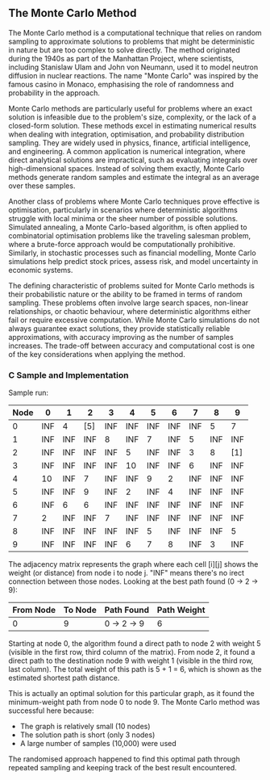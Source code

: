 
## The Monte Carlo Method

The Monte Carlo method is a computational technique that relies on random sampling
to approximate solutions to problems that might be deterministic in nature but are
too complex to solve directly. The method originated during the 1940s as part of the
Manhattan Project, where scientists, including Stanislaw Ulam and John von Neumann,
used it to model neutron diffusion in nuclear reactions. The name "Monte Carlo" was
inspired by the famous casino in Monaco, emphasising the role of randomness and
probability in the approach.

Monte Carlo methods are particularly useful for problems where an exact solution is
infeasible due to the problem's size, complexity, or the lack of a closed-form solution.
These methods excel in estimating numerical results when dealing with integration,
optimisation, and probability distribution sampling. They are widely used in physics,
finance, artificial intelligence, and engineering. A common application is numerical
integration, where direct analytical solutions are impractical, such as evaluating
integrals over high-dimensional spaces. Instead of solving them exactly, Monte Carlo
methods generate random samples and estimate the integral as an average over these
samples.

Another class of problems where Monte Carlo techniques prove effective is optimisation,
particularly in scenarios where deterministic algorithms struggle with local minima or
the sheer number of possible solutions. Simulated annealing, a Monte Carlo-based algorithm,
is often applied to combinatorial optimisation problems like the traveling salesman
problem, where a brute-force approach would be computationally prohibitive. Similarly,
in stochastic processes such as financial modelling, Monte Carlo simulations help predict
stock prices, assess risk, and model uncertainty in economic systems.

The defining characteristic of problems suited for Monte Carlo methods is their probabilistic
nature or the ability to be framed in terms of random sampling. These problems often involve
large search spaces, non-linear relationships, or chaotic behaviour, where deterministic
algorithms either fail or require excessive computation. While Monte Carlo simulations do
not always guarantee exact solutions, they provide statistically reliable approximations,
with accuracy improving as the number of samples increases. The trade-off between accuracy
and computational cost is one of the key considerations when applying the method.


### C Sample and Implementation

Sample run:

| Node        | 0   | 1   | 2     | 3   | 4   | 5   | 6   | 7   | 8   | 9     |
|-------------|-----|-----|-------|-----|-----|-----|-----|-----|-----|-------|
| 0           | INF | 4   | [5]   | INF | INF | INF | INF | INF | 5   | 7     |
| 1           | INF | INF | INF   | 8   | INF | 7   | INF | 5   | INF | INF   |
| 2           | INF | INF | INF   | INF | 5   | INF | INF | 3   | 8   | [1]   |
| 3           | INF | INF | INF   | INF | 10  | INF | INF | 6   | INF | INF   |
| 4           | 10  | INF | 7     | INF | INF | 9   | 2   | INF | INF | INF   |
| 5           | INF | INF | 9     | INF | 2   | INF | 4   | INF | INF | INF   |
| 6           | INF | 6   | 6     | INF | INF | INF | INF | INF | INF | INF   |
| 7           | 2   | INF | INF   | 7   | INF | INF | INF | INF | INF | INF   |
| 8           | INF | INF | INF   | INF | INF | 5   | INF | INF | INF | 5     |
| 9           | INF | INF | INF   | INF | 6   | 7   | 8   | INF | 3   | INF   |

The adjacency matrix represents the graph where each cell [i][j] shows
the weight (or distance) from node i to node j. "INF" means there's no 
irect connection between those nodes.
Looking at the best path found (0 -> 2 -> 9):

| From Node | To Node | Path Found       | Path Weight |
|-----------|---------|------------------|-------------|
| 0         | 9       | 0 -> 2 -> 9      | 6           |

Starting at node 0, the algorithm found a direct path to node 2 with weight
5 (visible in the first row, third column of the matrix).
From node 2, it found a direct path to the destination node 9 with weight 1
(visible in the third row, last column).
The total weight of this path is 5 + 1 = 6, which is shown as the estimated
shortest path distance.

This is actually an optimal solution for this particular graph, as it found
the minimum-weight path from node 0 to node 9. The Monte Carlo method was
successful here because:

- The graph is relatively small (10 nodes)
- The solution path is short (only 3 nodes)
- A large number of samples (10,000) were used

The randomised approach happened to find this optimal path through repeated
sampling and keeping track of the best result encountered.
